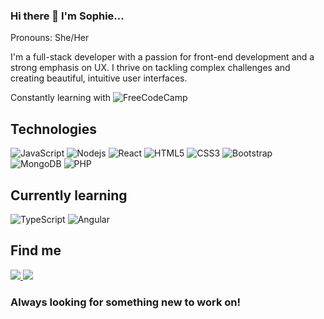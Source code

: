 ### Hi there 👋 I'm Sophie...
Pronouns: She/Her

 I'm a full-stack developer with a passion for front-end development and a strong emphasis on UX. I thrive on tackling complex challenges and creating beautiful, intuitive user interfaces.

Constantly learning with ![FreeCodeCamp](https://img.shields.io/badge/freecodecamp-27273D?style=for-the-badge&logo=freecodecamp&logoColor=white)

## Technologies
![JavaScript](https://img.shields.io/badge/-JavaScript-black?style=flat-square&logo=javascript)
![Nodejs](https://img.shields.io/badge/-Nodejs-black?style=flat-square&logo=Node.js)
![React](https://img.shields.io/badge/-React-black?style=flat-square&logo=react)
![HTML5](https://img.shields.io/badge/-HTML5-E34F26?style=flat-square&logo=html5&logoColor=white)
![CSS3](https://img.shields.io/badge/-CSS3-1572B6?style=flat-square&logo=css3)
![Bootstrap](https://img.shields.io/badge/-Bootstrap-563D7C?style=flat-square&logo=bootstrap)
![MongoDB](https://img.shields.io/badge/-MongoDB-black?style=flat-square&logo=mongodb)
![PHP](https://img.shields.io/badge/PHP-777BB4?style=for-the-badge&logo=php&logoColor=white)


## Currently learning
![TypeScript](https://img.shields.io/badge/-TypeScript-007ACC?style=flat-square&logo=typescript)
![Angular](	https://img.shields.io/badge/Angular-DD0031?style=for-the-badge&logo=angular&logoColor=white)

## Find me
<a href="https://www.linkedin.com/in/sophie-e-white/">
    <img src="https://img.shields.io/badge/linkedin-%230077B5.svg?&style=for-the-badge&logo=linkedin&logoColor=white" />
</a>
<a href="mailto:sophie.white@mordrid.net">
    <img src="https://img.shields.io/badge/Microsoft_Outlook-0078D4?style=for-the-badge&logo=microsoft-outlook&logoColor=white" />
</a>

### Always looking for something new to work on!

<!--
**SElizaWhi/SElizaWhi** is a ✨ _special_ ✨ repository because its `README.md` (this file) appears on your GitHub profile.

Here are some ideas to get you started:

- 🔭 I’m currently working on ...
- 🌱 I’m currently learning ...
- 👯 I’m looking to collaborate on ...
- 🤔 I’m looking for help with ...
- 💬 Ask me about ...
- 📫 How to reach me: ...
- 😄 Pronouns: ...
- ⚡ Fun fact: ...
-->
